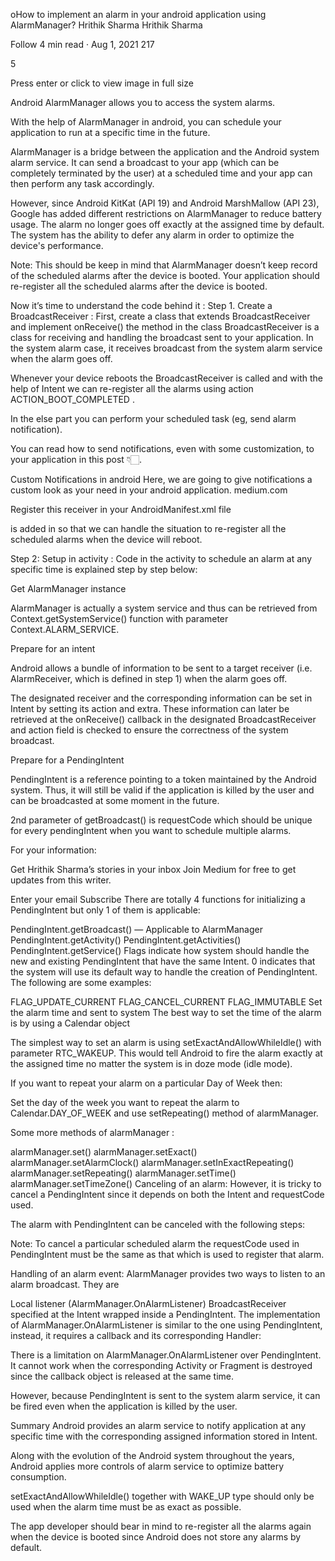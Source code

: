 oHow to implement an alarm in your android application using AlarmManager?
Hrithik Sharma
Hrithik Sharma

Follow
4 min read
·
Aug 1, 2021
217


5



Press enter or click to view image in full size

Android AlarmManager allows you to access the system alarms.

With the help of AlarmManager in android, you can schedule your application to run at a specific time in the future.

AlarmManager is a bridge between the application and the Android system alarm service. It can send a broadcast to your app (which can be completely terminated by the user) at a scheduled time and your app can then perform any task accordingly.

However, since Android KitKat (API 19) and Android MarshMallow (API 23), Google has added different restrictions on AlarmManager to reduce battery usage. The alarm no longer goes off exactly at the assigned time by default. The system has the ability to defer any alarm in order to optimize the device's performance.

Note: This should be keep in mind that AlarmManager doesn’t keep record of the scheduled alarms after the device is booted. Your application should re-register all the scheduled alarms after the device is booted.

Now it’s time to understand the code behind it :
Step 1. Create a BroadcastReceiver :
First, create a class that extends BroadcastReceiver and implement onReceive() the method in the class
BroadcastReceiver is a class for receiving and handling the broadcast sent to your application. In the system alarm case, it receives broadcast from the system alarm service when the alarm goes off.


Whenever your device reboots the BroadcastReceiver is called and with the help of Intent we can re-register all the alarms using action ACTION_BOOT_COMPLETED .

In the else part you can perform your scheduled task (eg, send alarm notification).

You can read how to send notifications, even with some customization, to your application in this post 👇🏻.

Custom Notifications in android
Here, we are going to give notifications a custom look as your need in your android application.
medium.com

Register this receiver in your AndroidManifest.xml file

<action android:name="android.intent.action.BOOT_COMPLETED"/> is added in <intent-filter> so that we can handle the situation to re-register all the scheduled alarms when the device will reboot.

Step 2: Setup in activity :
Code in the activity to schedule an alarm at any specific time is explained step by step below:

Get AlarmManager instance

AlarmManager is actually a system service and thus can be retrieved from Context.getSystemService() function with parameter Context.ALARM_SERVICE.

Prepare for an intent

Android allows a bundle of information to be sent to a target receiver (i.e. AlarmReceiver, which is defined in step 1) when the alarm goes off.

The designated receiver and the corresponding information can be set in Intent by setting its action and extra. These information can later be retrieved at the onReceive() callback in the designated BroadcastReceiver and action field is checked to ensure the correctness of the system broadcast.

Prepare for a PendingIntent

PendingIntent is a reference pointing to a token maintained by the Android system. Thus, it will still be valid if the application is killed by the user and can be broadcasted at some moment in the future.

2nd parameter of getBroadcast() is requestCode which should be unique for every pendingIntent when you want to schedule multiple alarms.

For your information:

Get Hrithik Sharma’s stories in your inbox
Join Medium for free to get updates from this writer.

Enter your email
Subscribe
There are totally 4 functions for initializing a PendingIntent but only 1 of them is applicable:

PendingIntent.getBroadcast() — Applicable to AlarmManager
PendingIntent.getActivity()
PendingIntent.getActivities()
PendingIntent.getService()
Flags indicate how system should handle the new and existing PendingIntent that have the same Intent. 0 indicates that the system will use its default way to handle the creation of PendingIntent. The following are some examples:

FLAG_UPDATE_CURRENT
FLAG_CANCEL_CURRENT
FLAG_IMMUTABLE
Set the alarm time and sent to system
The best way to set the time of the alarm is by using a Calendar object


The simplest way to set an alarm is using setExactAndAllowWhileIdle() with parameter RTC_WAKEUP. This would tell Android to fire the alarm exactly at the assigned time no matter the system is in doze mode (idle mode).

If you want to repeat your alarm on a particular Day of Week then:


Set the day of the week you want to repeat the alarm to Calendar.DAY_OF_WEEK and use setRepeating() method of alarmManager.

Some more methods of alarmManager :

alarmManager.set()
alarmManager.setExact()
alarmManager.setAlarmClock()
alarmManager.setInExactRepeating()
alarmManager.setRepeating()
alarmManager.setTime()
alarmManager.setTimeZone()
Canceling of an alarm:
However, it is tricky to cancel a PendingIntent since it depends on both the Intent and requestCode used.

The alarm with PendingIntent can be canceled with the following steps:


Note: To cancel a particular scheduled alarm the requestCode used in PendingIntent must be the same as that which is used to register that alarm.

Handling of an alarm event:
AlarmManager provides two ways to listen to an alarm broadcast. They are

Local listener (AlarmManager.OnAlarmListener)
BroadcastReceiver specified at the Intent wrapped inside a PendingIntent.
The implementation of AlarmManager.OnAlarmListener is similar to the one using PendingIntent, instead, it requires a callback and its corresponding Handler:


There is a limitation on AlarmManager.OnAlarmListener over PendingIntent. It cannot work when the corresponding Activity or Fragment is destroyed since the callback object is released at the same time.

However, because PendingIntent is sent to the system alarm service, it can be fired even when the application is killed by the user.

Summary
Android provides an alarm service to notify application at any specific time with the corresponding assigned information stored in Intent.

Along with the evolution of the Android system throughout the years, Android applies more controls of alarm service to optimize battery consumption.

setExactAndAllowWhileIdle() together with WAKE_UP type should only be used when the alarm time must be as exact as possible.

The app developer should bear in mind to re-register all the alarms again when the device is booted since Android does not store any alarms by default.